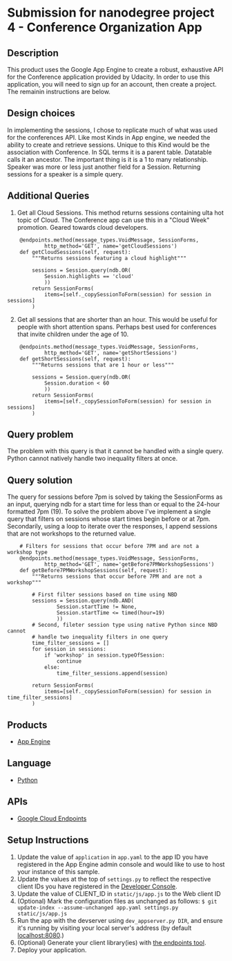 # Submission for nanodegree project 4 - Conference Organization App

## Description
This product uses the Google App Engine to create a robust, exhaustive API for the Conference application provided by Udacity. In
order to use this application, you will need to sign up for an account, then create a project. The remainin instructions are below.

## Design choices
In implementing the sessions, I chose to replicate much of what was used for the conferences API. Like most Kinds in App engine, we needed the ability to create and retrieve sessions. Unique to this Kind would be the association with Conference. In SQL terms it is a parent table. Datatable calls it an ancestor. The important thing is it is a 1 to many relationship. Speaker was more or less just another field for a Session. Returning sessions for a speaker is a simple query.

## Additional Queries
1. Get all Cloud Sessions. This method returns sessions containing ulta hot topic of Cloud. The Conference app can use this in a "Cloud Week" promotion. Geared towards cloud developers.
```
    @endpoints.method(message_types.VoidMessage, SessionForms,
            http_method='GET', name='getCloudSessions')
    def getCloudSessions(self, request):
        """Returns sessions featuring a cloud highlight"""

        sessions = Session.query(ndb.OR(
            Session.highlights == 'cloud'
            ))
        return SessionForms(
            items=[self._copySessionToForm(session) for session in sessions]
        )

```
2. Get all sessions that are shorter than an hour. This would be useful for people with short attention spans. Perhaps best used for conferences that invite children under the age of 10.
```
    @endpoints.method(message_types.VoidMessage, SessionForms,
            http_method='GET', name='getShortSessions')
    def getShortSessions(self, request):
        """Returns sessions that are 1 hour or less"""

        sessions = Session.query(ndb.OR(
            Session.duration < 60
            ))
        return SessionForms(
            items=[self._copySessionToForm(session) for session in sessions]
        )
```
## Query problem
The problem with this query is that it cannot be handled with a single query.  Python cannot natively handle two inequality filters at once.

## Query solution
The query for sessions before 7pm is solved by taking the SessionForms as an input, querying ndb for a start time for less than or equal to the 24-hour formatted 7pm (19). To solve the problem above I've implement a single query that filters on sessions whose start times begin before or at 7pm. Secondarily, using a loop to iterate over the responses, I append sessions that are not workshops to the returned value.
```
    # Filters for sessions that occur before 7PM and are not a workshop type
    @endpoints.method(message_types.VoidMessage, SessionForms,
            http_method='GET', name='getBefore7PMWorkshopSessions')
    def getBefore7PMWorkshopSessions(self, request):
        """Returns sessions that occur before 7PM and are not a workshop"""

        # First filter sessions based on time using NBD
        sessions = Session.query(ndb.AND(
                Session.startTime != None,
                Session.startTime <= timed(hour=19)
                ))
        # Second, fileter session type using native Python since NBD cannot
        # handle two inequality filters in one query
        time_filter_sessions = []
        for session in sessions:
            if 'workshop' in session.typeOfSession:
                continue
            else:
                time_filter_sessions.append(session)

        return SessionForms(
            items=[self._copySessionToForm(session) for session in time_filter_sessions]
        )
```


## Products
- [App Engine][1]

## Language
- [Python][2]

## APIs
- [Google Cloud Endpoints][3]

## Setup Instructions
1. Update the value of `application` in `app.yaml` to the app ID you
   have registered in the App Engine admin console and would like to use to host
   your instance of this sample.
1. Update the values at the top of `settings.py` to
   reflect the respective client IDs you have registered in the
   [Developer Console][4].
1. Update the value of CLIENT_ID in `static/js/app.js` to the Web client ID
1. (Optional) Mark the configuration files as unchanged as follows:
   `$ git update-index --assume-unchanged app.yaml settings.py static/js/app.js`
1. Run the app with the devserver using `dev_appserver.py DIR`, and ensure it's running by visiting your local server's address (by default [localhost:8080][5].)
1. (Optional) Generate your client library(ies) with [the endpoints tool][6].
1. Deploy your application.


[1]: https://developers.google.com/appengine
[2]: http://python.org
[3]: https://developers.google.com/appengine/docs/python/endpoints/
[4]: https://console.developers.google.com/
[5]: https://localhost:8080/
[6]: https://developers.google.com/appengine/docs/python/endpoints/endpoints_tool
